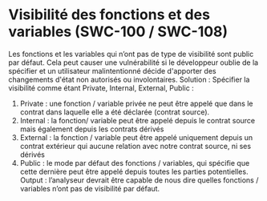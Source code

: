 # Visibilité des fonctions et des variables (SWC-100 / SWC-108)
Les fonctions et les variables qui n’ont pas de type de visibilité sont public par défaut. Cela peut causer une vulnérabilité si le développeur oublie de la spécifier et un utilisateur malintentionné décide d'apporter des changements d'état non autorisés ou involontaires.
Solution :  Spécifier la visibilité comme étant Private, Internal, External, Public :
1)	Private : une fonction / variable privée ne peut être appelé que dans le contrat dans laquelle elle a été déclarée (contrat source).
2)	Internal : la fonction/ variable peut être appelé depuis le contrat source mais également depuis les contrats dérivés 
3)	External : la fonction / variable peut être appelé uniquement depuis un contrat extérieur qui aucune relation avec notre contrat source, ni ses dérivés
4)	Public : le mode par défaut des fonctions / variables, qui spécifie que cette dernière peut être appelé depuis toutes les parties potentielles.
Output : l’analyseur devrait être capable de nous dire quelles fonctions / variables n’ont pas de visibilité par défaut.
